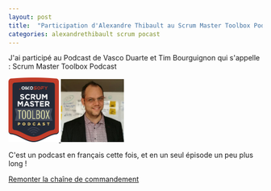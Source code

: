 ```yaml
---
layout: post
title:  "Participation d'Alexandre Thibault au Scrum Master Toolbox Podcast avec Tim Bourguignon"
categories: alexandrethibault scrum pocast
---
```

J'ai participé au Podcast de Vasco Duarte et Tim Bourguignon qui s'appelle :
Scrum Master Toolbox Podcast

<a href="http://scrum-master-toolbox.com/" target="smtp">
	<img src="/images/podcast_badge_final_big.png" width="100px" >
</a>
<a href="/about">
	<img src="/images/alexthib-agile-coach-small.jpg" width="125px" >
</a>

C'est un podcast en français cette fois, et en un seul épisode un peu plus long !

<a href="http://scrum-master-toolbox.org/2017/07/podcast/en-francais-remonter-la-chaine-de-commandement/" target="smtp6">
	Remonter la chaîne de commandement
</a>